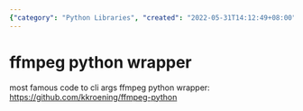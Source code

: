```yaml
---
{"category": "Python Libraries", "created": "2022-05-31T14:12:49+08:00", "date": "2022-05-31 14:12:49", "description": "This article discusses a Python wrapper for the widely-used FFmpeg command-line tool. The wrapper, found on GitHub, simplifies the integration of FFmpeg's capabilities into Python scripts.", "modified": "2022-05-31T14:13:24+08:00", "tags": ["Python", "FFmpeg", "Wrapper", "GitHub", "Scripting", "Multimedia", "Command-line"], "title": "A Python Wrapper for FFmpeg: Simplifying Command-Line Functionality"}
---
```

# ffmpeg python wrapper
most famous code to cli args ffmpeg python wrapper:
https://github.com/kkroening/ffmpeg-python